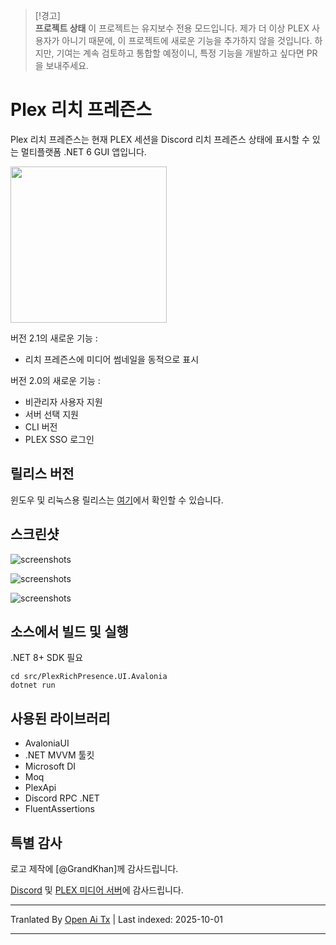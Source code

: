 > [!경고]  
>  **프로젝트 상태**
> 이 프로젝트는 유지보수 전용 모드입니다. 제가 더 이상 PLEX 사용자가 아니기 때문에, 이 프로젝트에 새로운 기능을 추가하지 않을 것입니다.
> 하지만, 기여는 계속 검토하고 통합할 예정이니, 특정 기능을 개발하고 싶다면 PR을 보내주세요.

# Plex 리치 프레즌스

Plex 리치 프레즌스는 현재 PLEX 세션을 Discord 리치 프레즌스 상태에 표시할 수 있는 멀티플랫폼 .NET 6 GUI 앱입니다.

<img src="https://github.com/Ombrelin/plex-rich-presence/blob/master/src/PlexRichPresence.UI.Avalonia/Assets/plex-rich-presence.png?raw=true" width="250" height="250">

버전 2.1의 새로운 기능 :

- 리치 프레즌스에 미디어 썸네일을 동적으로 표시

버전 2.0의 새로운 기능 : 

- 비관리자 사용자 지원
- 서버 선택 지원
- CLI 버전
- PLEX SSO 로그인

## 릴리스 버전

윈도우 및 리눅스용 릴리스는 [여기](https://github.com/Ombrelin/plex-rich-presence/releases/latest)에서 확인할 수 있습니다.

## 스크린샷

![screenshots](https://raw.githubusercontent.com/Ombrelin/plex-rich-presence/master/screenshots/login.png)

![screenshots](https://raw.githubusercontent.com/Ombrelin/plex-rich-presence/master/screenshots/server.png)

![screenshots](https://raw.githubusercontent.com/Ombrelin/plex-rich-presence/master/screenshots/activity.png)

## 소스에서 빌드 및 실행

.NET 8+ SDK 필요

```
cd src/PlexRichPresence.UI.Avalonia
dotnet run
```
## 사용된 라이브러리

- AvaloniaUI
- .NET MVVM 툴킷
- Microsoft DI
- Moq
- PlexApi
- Discord RPC .NET
- FluentAssertions

## 특별 감사

로고 제작에 [@GrandKhan]께 감사드립니다.

[Discord](https://discord.com/) 및 [PLEX 미디어 서버](https://plex.tv)에 감사드립니다.



---

Tranlated By [Open Ai Tx](https://github.com/OpenAiTx/OpenAiTx) | Last indexed: 2025-10-01

---